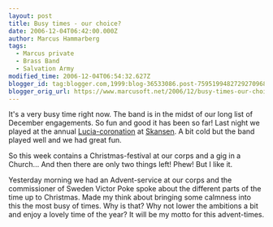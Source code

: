 ```yaml
---
layout: post
title: Busy times - our choice?
date: 2006-12-04T06:42:00.000Z
author: Marcus Hammarberg
tags:
  - Marcus private
  - Brass Band
  - Salvation Army
modified_time: 2006-12-04T06:54:32.627Z
blogger_id: tag:blogger.com,1999:blog-36533086.post-7595199482729270968
blogger_orig_url: https://www.marcusoft.net/2006/12/busy-times-our-choice.html
---
```


It's a very busy time right now. The band is in the midst of our long list of December engagements. So fun and good it has been so far! Last night we played at the annual [Lucia-coronation](http://www.city.se/ArticlePages/200612/03/20061203202200_137/20061203202200_137.dbp.asp) at [Skansen](http://www.skansen.se/). A bit cold but the band played well and we had great fun.

So this week contains a Christmas-festival at our corps and a gig in a Church... And then there are only two things left! Phew! But I like it.

Yesterday morning we had an Advent-service at our corps and the commissioner of Sweden Victor Poke spoke about the different parts of the time up to Christmas. Made my think about bringing some calmness into this the most busy of times. Why is that? Why not lower the ambitions a bit and enjoy a lovely time of the year? It will be my motto for this advent-times.
